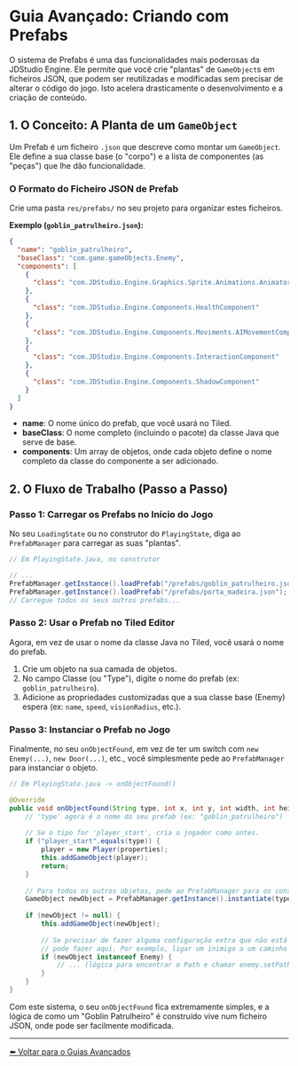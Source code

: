 
# Guia Avançado: Criando com Prefabs

O sistema de Prefabs é uma das funcionalidades mais poderosas da JDStudio Engine. Ele permite que você crie "plantas" de `GameObject`s em ficheiros JSON, que podem ser reutilizadas e modificadas sem precisar de alterar o código do jogo. Isto acelera drasticamente o desenvolvimento e a criação de conteúdo.

## 1. O Conceito: A Planta de um `GameObject`

Um Prefab é um ficheiro `.json` que descreve como montar um `GameObject`. Ele define a sua classe base (o "corpo") e a lista de componentes (as "peças") que lhe dão funcionalidade.

### O Formato do Ficheiro JSON de Prefab

Crie uma pasta `res/prefabs/` no seu projeto para organizar estes ficheiros.

**Exemplo (`goblin_patrulheiro.json`):**
```json
{
  "name": "goblin_patrulheiro",
  "baseClass": "com.game.gameObjects.Enemy",
  "components": [
    {
      "class": "com.JDStudio.Engine.Graphics.Sprite.Animations.Animator"
    },
    {
      "class": "com.JDStudio.Engine.Components.HealthComponent"
    },
    {
      "class": "com.JDStudio.Engine.Components.Moviments.AIMovementComponent"
    },
    {
      "class": "com.JDStudio.Engine.Components.InteractionComponent"
    },
    {
      "class": "com.JDStudio.Engine.Components.ShadowComponent"
    }
  ]
}
```

- **name**: O nome único do prefab, que você usará no Tiled.
- **baseClass**: O nome completo (incluindo o pacote) da classe Java que serve de base.
- **components**: Um array de objetos, onde cada objeto define o nome completo da classe do componente a ser adicionado.

## 2. O Fluxo de Trabalho (Passo a Passo)

### Passo 1: Carregar os Prefabs no Início do Jogo

No seu `LoadingState` ou no construtor do `PlayingState`, diga ao `PrefabManager` para carregar as suas "plantas".

```java
// Em PlayingState.java, no construtor

// ...
PrefabManager.getInstance().loadPrefab("/prefabs/goblin_patrulheiro.json");
PrefabManager.getInstance().loadPrefab("/prefabs/porta_madeira.json");
// Carregue todos os seus outros prefabs...
```

### Passo 2: Usar o Prefab no Tiled Editor

Agora, em vez de usar o nome da classe Java no Tiled, você usará o nome do prefab.

1. Crie um objeto na sua camada de objetos.
2. No campo Classe (ou "Type"), digite o nome do prefab (ex: `goblin_patrulheiro`).
3. Adicione as propriedades customizadas que a sua classe base (Enemy) espera (ex: `name`, `speed`, `visionRadius`, etc.).

### Passo 3: Instanciar o Prefab no Jogo

Finalmente, no seu `onObjectFound`, em vez de ter um switch com `new Enemy(...)`, `new Door(...)`, etc., você simplesmente pede ao `PrefabManager` para instanciar o objeto.

```java
// Em PlayingState.java -> onObjectFound()

@Override
public void onObjectFound(String type, int x, int y, int width, int height, JSONObject properties) {
    // 'type' agora é o nome do seu prefab (ex: "goblin_patrulheiro")
    
    // Se o tipo for 'player_start', cria o jogador como antes.
    if ("player_start".equals(type)) {
        player = new Player(properties);
        this.addGameObject(player);
        return;
    }
    
    // Para todos os outros objetos, pede ao PrefabManager para os construir.
    GameObject newObject = PrefabManager.getInstance().instantiate(type, properties);
    
    if (newObject != null) {
        this.addGameObject(newObject);
        
        // Se precisar de fazer alguma configuração extra que não está no prefab,
        // pode fazer aqui. Por exemplo, ligar um inimigo a um caminho de patrulha.
        if (newObject instanceof Enemy) {
            // ... (lógica para encontrar o Path e chamar enemy.setPath(...))
        }
    }
}
```

Com este sistema, o seu `onObjectFound` fica extremamente simples, e a lógica de como um "Goblin Patrulheiro" é construído vive num ficheiro JSON, onde pode ser facilmente modificada.

---
[⬅️ Voltar para o Guias Avançados](./README.md)